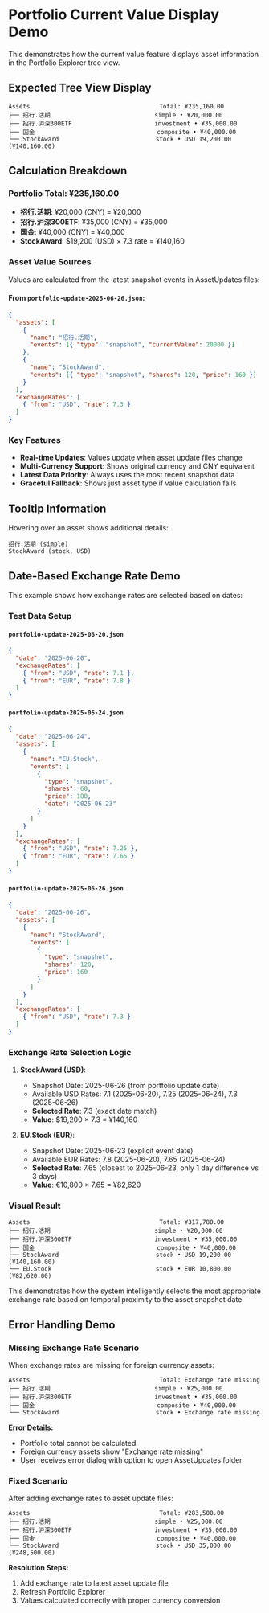 # Portfolio Current Value Display Demo

This demonstrates how the current value feature displays asset information in the Portfolio Explorer tree view.

## Expected Tree View Display

```
Assets                                    Total: ¥235,160.00
├── 招行.活期                             simple • ¥20,000.00
├── 招行.沪深300ETF                       investment • ¥35,000.00  
├── 国金                                  composite • ¥40,000.00
└── StockAward                           stock • USD 19,200.00 (¥140,160.00)
```

## Calculation Breakdown

### Portfolio Total: ¥235,160.00
- **招行.活期**: ¥20,000 (CNY) = ¥20,000
- **招行.沪深300ETF**: ¥35,000 (CNY) = ¥35,000
- **国金**: ¥40,000 (CNY) = ¥40,000  
- **StockAward**: $19,200 (USD) × 7.3 rate = ¥140,160

### Asset Value Sources
Values are calculated from the latest snapshot events in AssetUpdates files:

#### From `portfolio-update-2025-06-26.json`:
```json
{
  "assets": [
    {
      "name": "招行.活期",
      "events": [{ "type": "snapshot", "currentValue": 20000 }]
    },
    {
      "name": "StockAward", 
      "events": [{ "type": "snapshot", "shares": 120, "price": 160 }]
    }
  ],
  "exchangeRates": [
    { "from": "USD", "rate": 7.3 }
  ]
}
```

### Key Features
- **Real-time Updates**: Values update when asset update files change
- **Multi-Currency Support**: Shows original currency and CNY equivalent
- **Latest Data Priority**: Always uses the most recent snapshot data
- **Graceful Fallback**: Shows just asset type if value calculation fails

## Tooltip Information
Hovering over an asset shows additional details:
```
招行.活期 (simple)
StockAward (stock, USD)
```

## Date-Based Exchange Rate Demo

This example shows how exchange rates are selected based on dates:

### Test Data Setup

#### `portfolio-update-2025-06-20.json`
```json
{
  "date": "2025-06-20",
  "exchangeRates": [
    { "from": "USD", "rate": 7.1 },
    { "from": "EUR", "rate": 7.8 }
  ]
}
```

#### `portfolio-update-2025-06-24.json`
```json
{
  "date": "2025-06-24", 
  "assets": [
    {
      "name": "EU.Stock",
      "events": [
        {
          "type": "snapshot",
          "shares": 60,
          "price": 180,
          "date": "2025-06-23"
        }
      ]
    }
  ],
  "exchangeRates": [
    { "from": "USD", "rate": 7.25 },
    { "from": "EUR", "rate": 7.65 }
  ] 
}
```

#### `portfolio-update-2025-06-26.json`
```json
{
  "date": "2025-06-26",
  "assets": [
    {
      "name": "StockAward",
      "events": [
        {
          "type": "snapshot", 
          "shares": 120,
          "price": 160
        }
      ]
    }
  ],
  "exchangeRates": [
    { "from": "USD", "rate": 7.3 }
  ]
}
```

### Exchange Rate Selection Logic

1. **StockAward (USD)**: 
   - Snapshot Date: 2025-06-26 (from portfolio update date)
   - Available USD Rates: 7.1 (2025-06-20), 7.25 (2025-06-24), 7.3 (2025-06-26)  
   - **Selected Rate**: 7.3 (exact date match)
   - **Value**: $19,200 × 7.3 = ¥140,160

2. **EU.Stock (EUR)**:
   - Snapshot Date: 2025-06-23 (explicit event date)
   - Available EUR Rates: 7.8 (2025-06-20), 7.65 (2025-06-24)
   - **Selected Rate**: 7.65 (closest to 2025-06-23, only 1 day difference vs 3 days)
   - **Value**: €10,800 × 7.65 = ¥82,620

### Visual Result
```
Assets                                    Total: ¥317,780.00
├── 招行.活期                             simple • ¥20,000.00
├── 招行.沪深300ETF                       investment • ¥35,000.00
├── 国金                                  composite • ¥40,000.00  
├── StockAward                           stock • USD 19,200.00 (¥140,160.00)
└── EU.Stock                             stock • EUR 10,800.00 (¥82,620.00)
```

This demonstrates how the system intelligently selects the most appropriate exchange rate based on temporal proximity to the asset snapshot date.

## Error Handling Demo

### Missing Exchange Rate Scenario

When exchange rates are missing for foreign currency assets:

```
Assets                                    Total: Exchange rate missing
├── 招行.活期                             simple • ¥25,000.00
├── 招行.沪深300ETF                       investment • ¥35,000.00
├── 国金                                  composite • ¥40,000.00
└── StockAward                           stock • Exchange rate missing
```

**Error Details:**
- Portfolio total cannot be calculated
- Foreign currency assets show "Exchange rate missing"
- User receives error dialog with option to open AssetUpdates folder

### Fixed Scenario

After adding exchange rates to asset update files:

```
Assets                                    Total: ¥283,500.00
├── 招行.活期                             simple • ¥25,000.00
├── 招行.沪深300ETF                       investment • ¥35,000.00
├── 国金                                  composite • ¥40,000.00
└── StockAward                           stock • USD 35,000.00 (¥248,500.00)
```

**Resolution Steps:**
1. Add exchange rate to latest asset update file
2. Refresh Portfolio Explorer
3. Values calculated correctly with proper currency conversion
